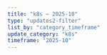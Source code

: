 ```yaml
---
title: "k8s — 2025-10"
type: "updates2-filter"
list_by: "category_timeframe"
update_category: "k8s"
timeframe: "2025-10"
---
```

